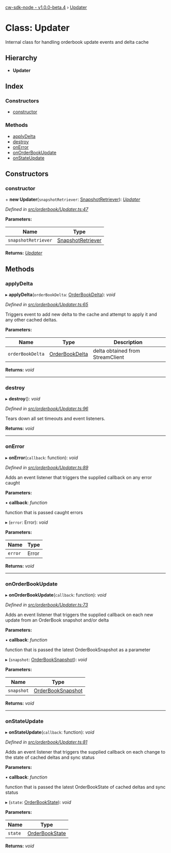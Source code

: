 [cw-sdk-node - v1.0.0-beta.4](../README.md) › [Updater](updater.md)

# Class: Updater

Internal class for handling orderbook update events and delta cache

## Hierarchy

* **Updater**

## Index

### Constructors

* [constructor](updater.md#constructor)

### Methods

* [applyDelta](updater.md#applydelta)
* [destroy](updater.md#destroy)
* [onError](updater.md#onerror)
* [onOrderBookUpdate](updater.md#onorderbookupdate)
* [onStateUpdate](updater.md#onstateupdate)

## Constructors

###  constructor

\+ **new Updater**(`snapshotRetriever`: [SnapshotRetriever](snapshotretriever.md)): *[Updater](updater.md)*

*Defined in [src/orderbook/Updater.ts:47](https://github.com/cryptowatch/cw-sdk-node/blob/4ac4429/src/orderbook/Updater.ts#L47)*

**Parameters:**

Name | Type |
------ | ------ |
`snapshotRetriever` | [SnapshotRetriever](snapshotretriever.md) |

**Returns:** *[Updater](updater.md)*

## Methods

###  applyDelta

▸ **applyDelta**(`orderBookDelta`: [OrderBookDelta](../interfaces/orderbookdelta.md)): *void*

*Defined in [src/orderbook/Updater.ts:65](https://github.com/cryptowatch/cw-sdk-node/blob/4ac4429/src/orderbook/Updater.ts#L65)*

Triggers event to add new delta to the cache and attempt to apply
it and any other cached deltas.

**Parameters:**

Name | Type | Description |
------ | ------ | ------ |
`orderBookDelta` | [OrderBookDelta](../interfaces/orderbookdelta.md) | delta obtained from StreamClient  |

**Returns:** *void*

___

###  destroy

▸ **destroy**(): *void*

*Defined in [src/orderbook/Updater.ts:96](https://github.com/cryptowatch/cw-sdk-node/blob/4ac4429/src/orderbook/Updater.ts#L96)*

Tears down all set timeouts and event listeners.

**Returns:** *void*

___

###  onError

▸ **onError**(`callback`: function): *void*

*Defined in [src/orderbook/Updater.ts:89](https://github.com/cryptowatch/cw-sdk-node/blob/4ac4429/src/orderbook/Updater.ts#L89)*

Adds an event listener that triggers the supplied callback on any error caught

**Parameters:**

▪ **callback**: *function*

function that is passed caught errors

▸ (`error`: Error): *void*

**Parameters:**

Name | Type |
------ | ------ |
`error` | Error |

**Returns:** *void*

___

###  onOrderBookUpdate

▸ **onOrderBookUpdate**(`callback`: function): *void*

*Defined in [src/orderbook/Updater.ts:73](https://github.com/cryptowatch/cw-sdk-node/blob/4ac4429/src/orderbook/Updater.ts#L73)*

Adds an event listener that triggers the supplied callback on each new update from an OrderBook snapshot and/or delta

**Parameters:**

▪ **callback**: *function*

function that is passed the latest OrderBookSnapshot as a parameter

▸ (`snapshot`: [OrderBookSnapshot](../interfaces/orderbooksnapshot.md)): *void*

**Parameters:**

Name | Type |
------ | ------ |
`snapshot` | [OrderBookSnapshot](../interfaces/orderbooksnapshot.md) |

**Returns:** *void*

___

###  onStateUpdate

▸ **onStateUpdate**(`callback`: function): *void*

*Defined in [src/orderbook/Updater.ts:81](https://github.com/cryptowatch/cw-sdk-node/blob/4ac4429/src/orderbook/Updater.ts#L81)*

Adds an event listener that triggers the supplied callback on each change to the state of cached deltas and sync status

**Parameters:**

▪ **callback**: *function*

function that is passed the latest OrderBookState of cached deltas and sync status

▸ (`state`: [OrderBookState](../README.md#orderbookstate)): *void*

**Parameters:**

Name | Type |
------ | ------ |
`state` | [OrderBookState](../README.md#orderbookstate) |

**Returns:** *void*
